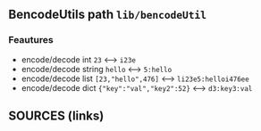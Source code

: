 ## BencodeUtils path `lib/bencodeUtil`

### Feautures

- encode/decode int  `23` <--> `i23e`
- encode/decode string   `hello` <--> `5:hello`
- encode/decode list   `[23,"hello",476]` <--> `li23e5:helloi476ee`
- encode/decode dict   `{"key":"val","key2":52}` <--> `d3:key3:val`

## SOURCES (links)


